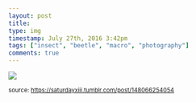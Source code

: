 ```yaml
---
layout: post
title: 
type: img
timestamp: July 27th, 2016 3:42pm
tags: ["insect", "beetle", "macro", "photography"]
comments: true
---
```

<img src="https://saturdayxiii.github.io/media/148066254054.jpg"/>
  
<small>source: https://saturdayxiii.tumblr.com/post/148066254054</small>